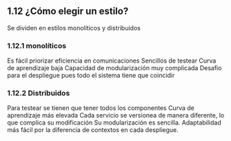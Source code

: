 ## 1.12 ¿Cómo elegir un estilo?

Se dividen en estilos monolíticos y distribuidos

### 1.12.1 monolíticos

Es fácil priorizar eficiencia en comunicaciones Sencillos de testear
Curva de aprendizaje baja Capacidad de modularización muy complicada
Desafio para el despliegue pues todo el sistema tiene que coincidir

### 1.12.2 Distribuidos

Para testear se tienen que tener todos los componentes Curva de
aprendizaje más elevada Cada servicio se versionea de manera diferente,
lo que complica su modificación Su modularización es sencilla.
Adaptabilidad más fácil por la diferencia de contextos en cada
despliegue.

